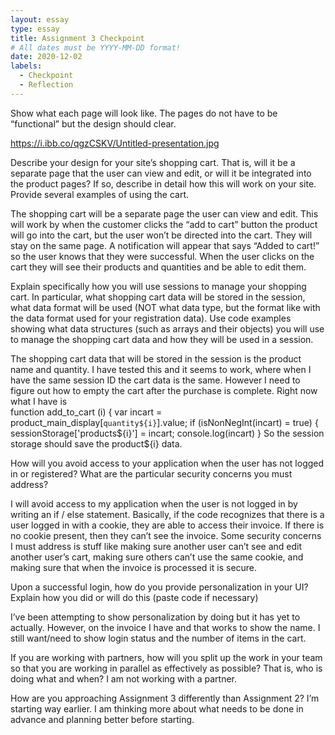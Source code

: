 ```yaml
---
layout: essay
type: essay
title: Assignment 3 Checkpoint 
# All dates must be YYYY-MM-DD format!
date: 2020-12-02
labels:
  - Checkpoint
  - Reflection
--- 
```

Show what each page will look like. The pages do not have to be “functional” but the design should clear.

https://i.ibb.co/qgzCSKV/Untitled-presentation.jpg

Describe your design for your site’s shopping cart. That is, will it be a separate page that the user can view and edit, or will it be integrated into the product pages? If so, describe in detail how this will work on your site. Provide several examples of using the cart.

The shopping cart will be a separate page the user can view and edit. This will work by when the customer clicks the “add to cart” button the product will go into the cart, but the user won’t be directed into the cart. They will stay on the same page. A notification will appear that says “Added to cart!” so the user knows that they were successful. When the user clicks on the cart they will see their products and quantities and be able to edit them. 

Explain specifically how you will use sessions to manage your shopping cart. In particular, what shopping cart data will be stored in the session, what data format will be used (NOT what data type, but the format like with the data format used for your registration data). Use code examples showing what data structures (such as arrays and their objects) you will use to manage the shopping cart data and how they will be used in a session.

The shopping cart data that will be stored in the session is the product name and quantity. I have tested this and it seems to work, where when I have the same session ID the cart data is the same. However I need to figure out how to empty the cart after the purchase is complete. Right now what I have is  
function add_to_cart (i) {
   var incart = product_main_display[`quantity${i}`].value; 
   if (isNonNegInt(incart) = true) { 
       sessionStorage['products${i}'] = incart;
       console.log(incart) 
   } 
So the session storage should save the product${i} data.
 
How will you avoid access to your application when the user has not logged in or registered? What are the particular security concerns you must address?

I will avoid access to my application when the user is not logged in by writing an if / else statement. Basically, if the code recognizes that there is a user logged in with a cookie, they are able to access their invoice. If there is no cookie present, then they can’t see the invoice. Some security concerns I must address is stuff like making sure another user can’t see and edit another user’s cart, making sure others can’t use the same cookie, and making sure that when the invoice is processed it is secure. 

Upon a successful login, how do you provide personalization in your UI? Explain how you did or will do this (paste code if necessary)

I’ve been attempting to show personalization by doing <script>document.write(`You have ${cartitems.length} items in your cart!`);</script> but it has yet to actually. However, on the invoice I have <script> document.write(`Thank you for your order ${params.get('name')}!`); </script> and that works to show the name. I still want/need to show login status and the number of items in the cart.

If you are working with partners, how will you split up the work in your team so that you are working in parallel as effectively as possible? That is, who is doing what and when?
I am not working with a partner. 

How are you approaching Assignment 3 differently than Assignment 2?
I’m starting way earlier. I am thinking more about what needs to be done in advance and planning better before starting. 
